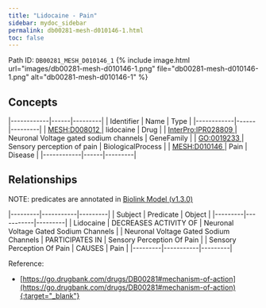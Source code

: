 ```yaml
---
title: "Lidocaine - Pain"
sidebar: mydoc_sidebar
permalink: db00281-mesh-d010146-1.html
toc: false 
---
```



Path ID: `DB00281_MESH_D010146_1`
{% include image.html url="images/db00281-mesh-d010146-1.png" file="db00281-mesh-d010146-1.png" alt="db00281-mesh-d010146-1" %}

## Concepts

|------------|------|---------|
| Identifier | Name | Type    |
|------------|------|---------|
| <a href="https://identifiers.org/MESH:D008012">MESH:D008012 </a> | lidocaine | Drug |
| <a href="https://identifiers.org/InterPro:IPR028809">InterPro:IPR028809 </a> | Neuronal Voltage gated sodium channels | GeneFamily |
| <a href="https://identifiers.org/GO:0019233">GO:0019233 </a> | Sensory perception of pain | BiologicalProcess |
| <a href="https://identifiers.org/MESH:D010146">MESH:D010146 </a> | Pain | Disease |
|------------|------|---------|

## Relationships


NOTE: predicates are annotated in <a href="https://github.com/biolink/biolink-model/releases/tag/v1.3.0">Biolink Model (v1.3.0)</a>

|---------|-----------|---------|
| Subject | Predicate | Object  |
|---------|-----------|---------|
| Lidocaine | DECREASES ACTIVITY OF | Neuronal Voltage Gated Sodium Channels |
| Neuronal Voltage Gated Sodium Channels | PARTICIPATES IN | Sensory Perception Of Pain |
| Sensory Perception Of Pain | CAUSES | Pain |
|---------|-----------|---------|

Reference:
  - [https://go.drugbank.com/drugs/DB00281#mechanism-of-action](https://go.drugbank.com/drugs/DB00281#mechanism-of-action){:target="_blank"}